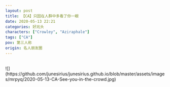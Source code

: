 ```yaml
---
layout: post
title: 【CA】只因在人群中多看了你一眼
date: 2020-05-13 22:21
categories: 好兆头
characters: ["Crowley", "Aziraphale"]
tags: ["CA"]
pov: 第三人称
origin: 名人朋友圈
---
```


<br>
![](https://github.com/junesirius/junesirius.github.io/blob/master/assets/images/mrpyq/2020-05-13-CA-See-you-in-the-crowd.jpg)

